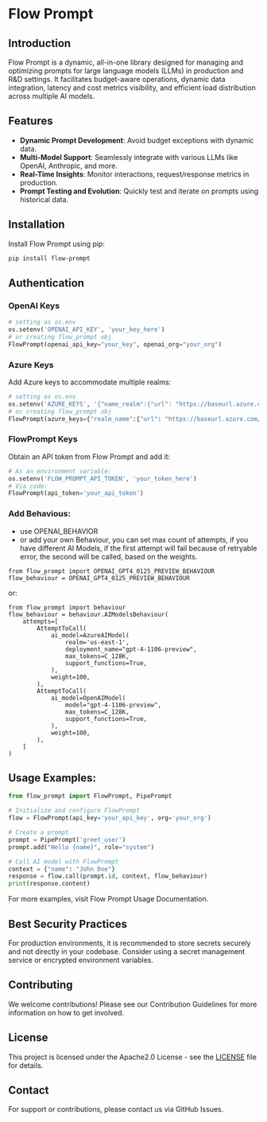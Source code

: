 # Flow Prompt

## Introduction

Flow Prompt is a dynamic, all-in-one library designed for managing and optimizing prompts for large language models (LLMs) in production and R&D settings. It facilitates budget-aware operations, dynamic data integration, latency and cost metrics visibility, and efficient load distribution across multiple AI models.

## Features

- **Dynamic Prompt Development**: Avoid budget exceptions with dynamic data.
- **Multi-Model Support**: Seamlessly integrate with various LLMs like OpenAI, Anthropic, and more.
- **Real-Time Insights**: Monitor interactions, request/response metrics in production.
- **Prompt Testing and Evolution**: Quickly test and iterate on prompts using historical data.

## Installation

Install Flow Prompt using pip:

```bash
pip install flow-prompt
```

## Authentication
### OpenAI Keys
```python
# setting as os.env
os.setenv('OPENAI_API_KEY', 'your_key_here')
# or creating flow_prompt obj
FlowPrompt(openai_api_key="your_key", openai_org="your_org")
```

### Azure Keys
Add Azure keys to accommodate multiple realms:
```python
# setting as os.env
os.setenv('AZURE_KEYS', '{"name_realm":{"url": "https://baseurl.azure.com/","key": "secret"}}')
# or creating flow_prompt obj
FlowPrompt(azure_keys={"realm_name":{"url": "https://baseurl.azure.com/", "key": "your_secret"}})
```

### FlowPrompt Keys
Obtain an API token from Flow Prompt and add it:

```python
# As an environment variable:
os.setenv('FLOW_PROMPT_API_TOKEN', 'your_token_here')
# Via code: 
FlowPrompt(api_token='your_api_token')
```

### Add Behavious:
- use OPENAI_BEHAVIOR
- or add your own Behaviour, you can set max count of attempts, if you have different AI Models, if the first attempt will fail because of retryable error, the second will be called, based on the weights.
```
from flow_prompt import OPENAI_GPT4_0125_PREVIEW_BEHAVIOUR
flow_behaviour = OPENAI_GPT4_0125_PREVIEW_BEHAVIOUR
```
or:
```
from flow_prompt import behaviour
flow_behaviour = behaviour.AIModelsBehaviour(
    attempts=[
        AttemptToCall(
            ai_model=AzureAIModel(
                realm='us-east-1',
                deployment_name="gpt-4-1106-preview",
                max_tokens=C_128K,
                support_functions=True,
            ),
            weight=100,
        ),
        AttemptToCall(
            ai_model=OpenAIModel(
                model="gpt-4-1106-preview",
                max_tokens=C_128K,
                support_functions=True,
            ),
            weight=100,
        ),
    ]
)
```

## Usage Examples:

```python
from flow_prompt import FlowPrompt, PipePrompt

# Initialize and configure FlowPrompt
flow = FlowPrompt(api_key='your_api_key', org='your_org')

# Create a prompt
prompt = PipePrompt('greet_user')
prompt.add("Hello {name}", role="system")

# Call AI model with FlowPrompt
context = {"name": "John Doe"}
response = flow.call(prompt.id, context, flow_behaviour)
print(response.content)
```
For more examples, visit Flow Prompt Usage Documentation.

## Best Security Practices
For production environments, it is recommended to store secrets securely and not directly in your codebase. Consider using a secret management service or encrypted environment variables.

## Contributing
We welcome contributions! Please see our Contribution Guidelines for more information on how to get involved.

## License
This project is licensed under the Apache2.0 License - see the [LICENSE](LICENSE.txt) file for details.

## Contact
For support or contributions, please contact us via GitHub Issues.